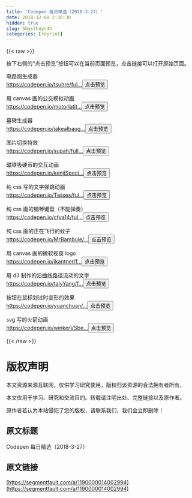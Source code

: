```yaml
---
title: 'Codepen 每日精选（2018-3-27）' 
date: 2018-12-08 2:30:30
hidden: true
slug: 5byslhnyr4h
categories: [reprint]
---
```


{{< raw >}}

                    
<p>按下右侧的“点击预览”按钮可以在当前页面预览，点击链接可以打开原始页面。</p>
<p>电路图生成器<br><a href="https://codepen.io/tsuhre/full/xgmEPe" rel="nofollow noreferrer" target="_blank">https://codepen.io/tsuhre/ful...</a><button class="btn btn-xs btn-default ml10 preview" data-url="tsuhre/full/xgmEPe" data-typeid="3">点击预览</button></p>
<p>用 canvas 画的公交模拟动画<br><a href="https://codepen.io/motorlatitude/full/grdtj" rel="nofollow noreferrer" target="_blank">https://codepen.io/motorlatit...</a><button class="btn btn-xs btn-default ml10 preview" data-url="motorlatitude/full/grdtj" data-typeid="3">点击预览</button></p>
<p>墓碑生成器<br><a href="https://codepen.io/jakealbaugh/full/MvjKYN" rel="nofollow noreferrer" target="_blank">https://codepen.io/jakealbaug...</a><button class="btn btn-xs btn-default ml10 preview" data-url="jakealbaugh/full/MvjKYN" data-typeid="3">点击预览</button></p>
<p>图片切换特效<br><a href="https://codepen.io/supah/full/zZaPeE" rel="nofollow noreferrer" target="_blank">https://codepen.io/supah/full...</a><button class="btn btn-xs btn-default ml10 preview" data-url="supah/full/zZaPeE" data-typeid="3">点击预览</button></p>
<p>磁铁吸硬币的交互动画<br><a href="https://codepen.io/kenjiSpecial/full/aywMVW" rel="nofollow noreferrer" target="_blank">https://codepen.io/kenjiSpeci...</a><button class="btn btn-xs btn-default ml10 preview" data-url="kenjiSpecial/full/aywMVW" data-typeid="3">点击预览</button></p>
<p>纯 css 写的文字弹跳动画<br><a href="https://codepen.io/Twixes/full/xZejZY" rel="nofollow noreferrer" target="_blank">https://codepen.io/Twixes/ful...</a><button class="btn btn-xs btn-default ml10 preview" data-url="Twixes/full/xZejZY" data-typeid="3">点击预览</button></p>
<p>纯 css 画的钢琴键盘（不能弹奏）<br><a href="https://codepen.io/cfva14/full/dGKaqP" rel="nofollow noreferrer" target="_blank">https://codepen.io/cfva14/ful...</a><button class="btn btn-xs btn-default ml10 preview" data-url="cfva14/full/dGKaqP" data-typeid="3">点击预览</button></p>
<p>纯 css 画的正在飞行的蚊子<br><a href="https://codepen.io/MrBambule/full/oePeRr" rel="nofollow noreferrer" target="_blank">https://codepen.io/MrBambule/...</a><button class="btn btn-xs btn-default ml10 preview" data-url="MrBambule/full/oePeRr" data-typeid="3">点击预览</button></p>
<p>用 canvas 画的微软视窗 logo<br><a href="https://codepen.io/jkantner/full/VMPRxP" rel="nofollow noreferrer" target="_blank">https://codepen.io/jkantner/f...</a><button class="btn btn-xs btn-default ml10 preview" data-url="jkantner/full/VMPRxP" data-typeid="3">点击预览</button></p>
<p>用 d3 制作的沿曲线路径流动的文字<br><a href="https://codepen.io/talyYang/full/xXjRzQ" rel="nofollow noreferrer" target="_blank">https://codepen.io/talyYang/f...</a><button class="btn btn-xs btn-default ml10 preview" data-url="talyYang/full/xXjRzQ" data-typeid="3">点击预览</button></p>
<p>按钮在鼠标划过时变形的效果<br><a href="https://codepen.io/yuanchuan/full/BZdGZW" rel="nofollow noreferrer" target="_blank">https://codepen.io/yuanchuan/...</a><button class="btn btn-xs btn-default ml10 preview" data-url="yuanchuan/full/BZdGZW" data-typeid="3">点击预览</button></p>
<p>svg 写的火箭动画<br><a href="https://codepen.io/winkerVSbecks/full/mBggWx" rel="nofollow noreferrer" target="_blank">https://codepen.io/winkerVSbe...</a><button class="btn btn-xs btn-default ml10 preview" data-url="winkerVSbecks/full/mBggWx" data-typeid="3">点击预览</button></p>

                
{{< /raw >}}

# 版权声明
本文资源来源互联网，仅供学习研究使用，版权归该资源的合法拥有者所有，

本文仅用于学习、研究和交流目的。转载请注明出处、完整链接以及原作者。

原作者若认为本站侵犯了您的版权，请联系我们，我们会立即删除！

## 原文标题
Codepen 每日精选（2018-3-27）

## 原文链接
[https://segmentfault.com/a/1190000014002994](https://segmentfault.com/a/1190000014002994)

